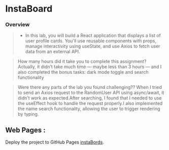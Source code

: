 # InstaBoard

### Overview  
>- In this lab, you will build a React application that displays a list of user profile cards. You'll use reusable components with props, manage interactivity using useState, and use Axios to fetch user data from an
external API.


>How many hours did it take you to complete this assignment?
>Actually, it didn’t take much time — maybe less than 3 hours — and I also completed the bonus tasks: dark mode toggle and search functionality

> Were there any parts of the lab you found challenging??
>When I tried to send an Axios request to the RandomUser API using async/await, it didn’t work as expected.After searching, I found that I needed to use the useEffect hook to handle the request properly.I also implemented the name search functionality, allowing the user to trigger rendering by typing.



## Web Pages  : 
 Deploy the project to GitHub Pages [instaBords](https://flavor-table-api-98jd.onrender.com/ "").

